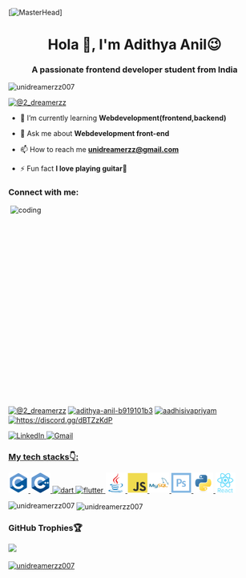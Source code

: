 [![MasterHead](https://www.digitalsolutionservices.com/img/services/web%20development.gif)]
<h1 align="center">Hola 👋, I'm Adithya Anil😉</h1>
<h3 align="center">A passionate frontend developer student from India</h3>

<p align="left"> <img src="https://komarev.com/ghpvc/?username=unidreamerzz007&label=Profile%20views&color=0e75b6&style=flat" alt="unidreamerzz007" /> </p>

<p align="left"> <a href="https://twitter.com/@2_dreamerzz" target="blank"><img src="https://img.shields.io/twitter/follow/@2_dreamerzz?logo=twitter&style=for-the-badge" alt="@2_dreamerzz" /></a> </p>

- 🌱 I’m currently learning **Webdevelopment(frontend,backend)**

- 💬 Ask me about **Webdevelopment front-end**

- 📫 How to reach me **unidreamerzz@gmail.com**

- ⚡ Fun fact **I love playing guitar🎸**

<h3 align="left">Connect with me:</h3>
<img align="right" alt="coding" width="500" height="400" src="https://youwebsolutionz.files.wordpress.com/2021/12/learn-web-designing.gif">
<p align="left">
<a href="https://twitter.com/@2_dreamerzz" target="blank"><img align="center" src="https://raw.githubusercontent.com/rahuldkjain/github-profile-readme-generator/master/src/images/icons/Social/twitter.svg" alt="@2_dreamerzz" height="30" width="40" /></a>
<a href="https://linkedin.com/in/adithya-anil-b919101b3" target="blank"><img align="center" src="https://raw.githubusercontent.com/rahuldkjain/github-profile-readme-generator/master/src/images/icons/Social/linked-in-alt.svg" alt="adithya-anil-b919101b3" height="30" width="40" /></a>
<a href="https://instagram.com/aadhisivapriyam" target="blank"><img align="center" src="https://raw.githubusercontent.com/rahuldkjain/github-profile-readme-generator/master/src/images/icons/Social/instagram.svg" alt="aadhisivapriyam" height="30" width="40" /></a>
<a href="https://discord.gg/https://discord.gg/dBTZzKdP" target="blank"><img align="center" src="https://raw.githubusercontent.com/rahuldkjain/github-profile-readme-generator/master/src/images/icons/Social/discord.svg" alt="https://discord.gg/dBTZzKdP" height="30" width="40" /></a>
</p>
<p>
<a href="https://wa.me/+919562157305" target="_blank">
<img alt="LinkedIn" src="https://img.shields.io/badge/whatsapp%20-%730077B5.svg?&style=for-the-badge&logo=whatsapp&logoColor=white"/>
<a href="mailto:unidreamerzz@gmail.com">
<img alt="Gmail" src="https://img.shields.io/badge/Gmail-D14836?style=for-the-badge&logo=gmail&logoColor=white" />
</p> 

<h3 align="left">My tech stacks👇:</h3>
<p align="left"> <a href="https://www.cprogramming.com/" target="_blank" rel="noreferrer"> <img src="https://raw.githubusercontent.com/devicons/devicon/master/icons/c/c-original.svg" alt="c" width="40" height="40"/> </a> <a href="https://www.w3schools.com/cpp/" target="_blank" rel="noreferrer"> <img src="https://raw.githubusercontent.com/devicons/devicon/master/icons/cplusplus/cplusplus-original.svg" alt="cplusplus" width="40" height="40"/> </a> <a href="https://dart.dev" target="_blank" rel="noreferrer"> <img src="https://www.vectorlogo.zone/logos/dartlang/dartlang-icon.svg" alt="dart" width="40" height="40"/> </a> <a href="https://flutter.dev" target="_blank" rel="noreferrer"> <img src="https://www.vectorlogo.zone/logos/flutterio/flutterio-icon.svg" alt="flutter" width="40" height="40"/> </a> <a href="https://www.java.com" target="_blank" rel="noreferrer"> <img src="https://raw.githubusercontent.com/devicons/devicon/master/icons/java/java-original.svg" alt="java" width="40" height="40"/> </a> <a href="https://developer.mozilla.org/en-US/docs/Web/JavaScript" target="_blank" rel="noreferrer"> <img src="https://raw.githubusercontent.com/devicons/devicon/master/icons/javascript/javascript-original.svg" alt="javascript" width="40" height="40"/> </a> <a href="https://www.mysql.com/" target="_blank" rel="noreferrer"> <img src="https://raw.githubusercontent.com/devicons/devicon/master/icons/mysql/mysql-original-wordmark.svg" alt="mysql" width="40" height="40"/> </a> <a href="https://www.photoshop.com/en" target="_blank" rel="noreferrer"> <img src="https://raw.githubusercontent.com/devicons/devicon/master/icons/photoshop/photoshop-line.svg" alt="photoshop" width="40" height="40"/> </a> <a href="https://www.python.org" target="_blank" rel="noreferrer"> <img src="https://raw.githubusercontent.com/devicons/devicon/master/icons/python/python-original.svg" alt="python" width="40" height="40"/> </a> <a href="https://reactjs.org/" target="_blank" rel="noreferrer"> <img src="https://raw.githubusercontent.com/devicons/devicon/master/icons/react/react-original-wordmark.svg" alt="react" width="40" height="40"/> </a> </p>

<p><img align="left" src="https://github-readme-stats.vercel.app/api/top-langs?username=unidreamerzz007&show_icons=true&locale=en&layout=compact" alt="unidreamerzz007" /></p>

<p>&nbsp;<img align="center" src="https://github-readme-stats.vercel.app/api?username=unidreamerzz007&show_icons=true&locale=en" alt="unidreamerzz007" /></p>
 <h3>GitHub Trophies🏆</h3>
    <p><a href="https://github.com/ryo-ma/github-profile-trophy" target="_blank">
    <img src="https://github-profile-trophy.vercel.app/?username=shibinshibu01&theme=dracula"/></p>

<p><img align="center" src="https://github-readme-streak-stats.herokuapp.com/?user=unidreamerzz007&" alt="unidreamerzz007" /></p>

